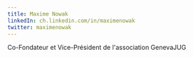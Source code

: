 ```yaml
---
title: Maxime Nowak
linkedIn: ch.linkedin.com/in/maximenowak
twitter: maximenowak
---
```


Co-Fondateur et Vice-Président de l'association GenevaJUG